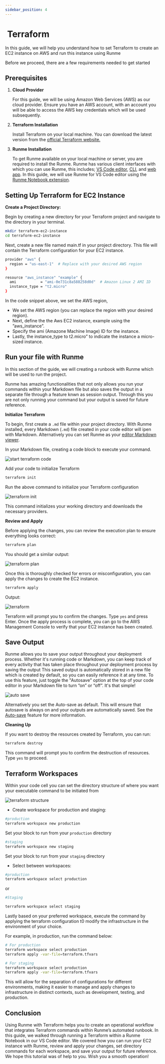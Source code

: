 ```yaml
---
sidebar_position: 4
---
```


#  Terraform

In this guide, we will help you understand how to set Terraform to create an EC2 instance on AWS and run this instance using Runme

Before we proceed, there are a few requirements needed to get started

## **Prerequisites**

1. **Cloud Provider**

   For this guide, we will be using Amazon Web Services (AWS) as our cloud provider. Ensure you have an AWS account, with an account you will be able to access the AWS key credentials which will be used subsequently.

2. **Terraform Installation**

   Install Terraform on your local machine. You can download the latest version from the [official Terraform website.](https://developer.hashicorp.com/terraform/tutorials/aws-get-started/install-cli)

3. **Runme Installation**

   To get Runme available on your local machine or server, you are required to install the Runme. Runme has various client interfaces with which you can use Runme, this includes; [VS Code editor](/installation/vscode), [CLI](/installation/cli.md), and [web app](/getting-started/web). In this guide, we will use Runme for VS Code editor using the [Runme Notebook extension](/getting-started/vscode).

## **Setting Up Terraform for EC2 Instance**

**Create a Project Directory:**

Begin by creating a new directory for your Terraform project and navigate to the directory in your terminal.

```sh {"id":"01HPPVN521NV378FM42N6FA9B8"}
mkdir terraform-ec2-instance
cd terraform-ec2-instance
```

Next, create a new file named main.tf in your project directory. This file will contain the Terraform configuration for your EC2 instance.

```sh {"id":"01HPPVN521WAPSS4TR5EX0JZM0"}
provider "aws" {
  region = "us-east-1"  # Replace with your desired AWS region
}

resource "aws_instance" "example" {
  ami           = "ami-0e731c8a588258d0d"  # Amazon Linux 2 AMI ID
  instance_type = "t2.micro"
}
```

In the code snippet above, we set the AWS region,

- We set the AWS region (you can replace the region with your desired region).
- Next, define the the Aws EC2 instance, example using the ”aws_instance”.
- Specify the ami (Amazone Machine Image) ID for the instance.
- Lastly, the instance_type to t2.micro” to indicate the instance a micro-sized instance.

## **Run your file with Runme**

In this section of the guide, we will creating a runbook with Runme which will be used to run the project.

Runme has amazing functionalities that not only allows you run your commands within your Markdown file but also saves the output in a separate file through a feature knwn as session output.
Through this you are not only running your command but your output is saved for future reference.

**Initialize Terraform**

To begin, first create a `.md` file within your project directory. With Runme installed, every Markdown (`.md`) file created in your code editor will ipen with Markdown. Alternatively you can set Runme as your [editor Markdown viewer](../installation/vscode#how-to-set-vs-code-as-your-default-markdown-viewer).

In your Markdown file, creating a code block to execute your command.

![start terraform code](/img/guide-page/runm-terraform-code.png)

Add your code to initialize Terraform

```sh {"id":"01HPPVN521G7D9D2TP25XQWKPQ"}
terraform init
```

Run the above command to initialize your Terraform configuration

![terraform init](/img/guide-page/terrraform-init.png)

This command initializes your working directory and downloads the necessary providers.

**Review and Apply**

Before applying the changes, you can review the execution plan to ensure everything looks correct:

```sh {"id":"01HPPVN5219N10HWNKZXN1Y84A"}
terraform plan
```

You should get a similar output:

![terraform plan](/img/guide-page/terraform-plan.png)

Once this is thoroughly checked for errors or misconfiguration, you can apply the changes to create the EC2 instance.

```sh {"id":"01HPPVN521WJGE2J9H910RNXNP"}
terraform apply
```

Output:

![terraform](/img/guide-page/terrraform-apply.png)

Terraform will prompt you to confirm the changes. Type `yes` and press Enter. Once the apply process is complete, you can go to the AWS Management Console to verify that your EC2 instance has been created.

## **Save Output**

Runme allows you to save your output throughout your deployment process. Whether it's running code or Markdown, you can keep track of every activity that has taken place throughout your deployment process by saving the output
This saved output is automatically stored in a new file which is created by default, so you can easily reference it at any time.
To use this feature, just toggle the "Autosave" option at the top of your code editor in your Markdown file to turn “on” or “off”. It's that simple!

![auto save](/img/guide-page/runme-autosave.png)

Alternatively you set the Auto-save as default. This will ensure that autosave is always on and your outputs are automatically saved. See the [Auto-save](/usage/auto-save.md) feature for more information.

**Cleaning Up**

If you want to destroy the resources created by Terraform, you can run:

```sh {"id":"01HPPVN521T99NSTVPRQAJHE36"}
terraform destroy
```

This command will prompt you to confirm the destruction of resources. Type `yes` to proceed.

## **Terraform Workspaces**

Within your code cell you can set the directory structure of where you want your executable command to be initiated from

![terraform structure](/img/terraform-structure.png)

- Create workspace for production and staging:

```sh {"id":"01HPPVN521ZCD3HX1SGCR7544X"}
#production
terraform workspace new production
```

Set your block to run from your `production` directory

```sh {"id":"01HPPVN5212VTQBJWMYWXX3NWE"}
#staging
terraform workspace new staging
```

Set your block to run from your `staging` directory

- Select between workspaces:

```sh {"id":"01HPPVN5219P79KAJ0ANQMRECT"}
#production
terraform workspace select production
```

or

```sh {"id":"01HPPVN52141RSC7WD2M6JZ323"}
#Staging

terraform workspace select staging
```

Lastly based on your preferred workspace, execute the command by applying the terraform configuration t0 modify the infrastructure in the environment of your choice.

For example, in production, run the command below:

```sh {"id":"01HPPVN521RJ1ZVZVVYGTYNNGJ"}
# For production
terraform workspace select production
terraform apply -var-file=terraform.tfvars
```

```sh {"id":"01HPPVN521FKVYQWW8Y3GME5JV"}
# For staging
terraform workspace select production
terraform apply -var-file=terraform.tfvars
```

This will allow for the separation of configurations for different environments, making it easier to manage and apply changes to infrastructure in distinct contexts, such as development, testing, and production.

## **Conclusion**

Using Runme with Terraform helps you to create an operational workflow that integrates Terraform commands within Runme’s automated runbook. In this guide, we walked through running a Terraform within a Runme Notebook in our VS Code editor. We covered how you can run your EC2 instance with Runme, review and apply your changes, set directory commands for each workspace, and save your output for future reference. We hope this tutorial was of help to you. Wish you a smooth operation!
